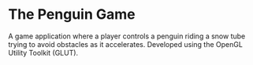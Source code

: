# The Penguin Game
A game application where a player controls a penguin riding a snow tube trying to avoid obstacles as it accelerates. Developed using the OpenGL Utility Toolkit (GLUT).
